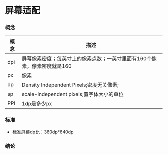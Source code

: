 # 屏幕适配

### 概念
|概念|描述|
|-|-|
|dpi|屏幕像素密度；每英寸上的像素点数；一英寸里面有160个像素，像素密度就是160|
|px|像素|
|dp|Density Independent Pixels;密度无关像素;|
|sp|scale-independent pixels;置字体大小的单位|
|PPI|1dp是多少px|


### 标准
- 标准屏幕dp比：360dp*640dp


### 结论